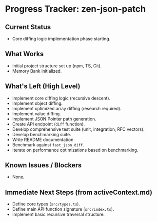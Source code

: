 # Progress Tracker: zen-json-patch

## Current Status
- Core diffing logic implementation phase starting.

## What Works
- Initial project structure set up (npm, TS, Git).
- Memory Bank initialized.

## What's Left (High Level)
- Implement core diffing logic (recursive descent).
- Implement object diffing.
- Implement optimized array diffing (research required).
- Implement value diffing.
- Implement JSON Pointer path generation.
- Create API endpoint (`diff` function).
- Develop comprehensive test suite (unit, integration, RFC vectors).
- Develop benchmarking suite.
- Write README documentation.
- Benchmark against `fast_json_diff`.
- Iterate on performance optimizations based on benchmarking.

## Known Issues / Blockers
- None.

## Immediate Next Steps (from activeContext.md)
- Define core types (`src/types.ts`).
- Define main API function signature (`src/index.ts`).
- Implement basic recursive traversal structure.
